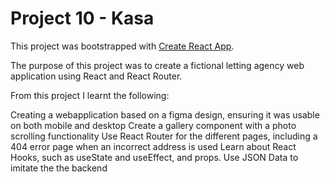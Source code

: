 # Project 10 - Kasa

This project was bootstrapped with [Create React App](https://github.com/facebook/create-react-app).

The purpose of this project was to create a fictional letting agency web application using React and React Router.

From this project I learnt the following:

Creating a webapplication based on a figma design, ensuring it was usable on both mobile and desktop
Create a gallery component with a photo scrolling functionality
Use React Router for the different pages, including a 404 error page when an incorrect address is used
Learn about React Hooks, such as useState and useEffect, and props.
Use JSON Data to imitate the the backend
